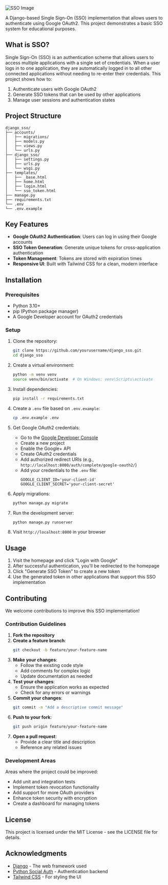 ![SSO Image](https://dev-to-uploads.s3.amazonaws.com/uploads/articles/e2cjsymq0l30i4uu1jx0.png)

A Django-based Single Sign-On (SSO) implementation that allows users to authenticate using Google OAuth2. This project demonstrates a basic SSO system for educational purposes.

## What is SSO?

Single Sign-On (SSO) is an authentication scheme that allows users to access multiple applications with a single set of credentials. When a user logs in to one application, they are automatically logged in to all other connected applications without needing to re-enter their credentials. This project shows how to:

1. Authenticate users with Google OAuth2
2. Generate SSO tokens that can be used by other applications
3. Manage user sessions and authentication states

## Project Structure

```
django_sso/
├── accounts/
│   ├── migrations/
│   ├── models.py
│   ├── views.py
│   └── urls.py
├── django_sso/
│   ├── settings.py
│   ├── urls.py
│   └── wsgi.py
├── templates/
│   ├── _base.html
│   ├── home.html
│   ├── login.html
│   └── sso_token.html
├── manage.py
├── requirements.txt
└── .env
└── .env.example                       
```

## Key Features

- **Google OAuth2 Authentication**: Users can log in using their Google accounts
- **SSO Token Generation**: Generate unique tokens for cross-application authentication
- **Token Management**: Tokens are stored with expiration times
- **Responsive UI**: Built with Tailwind CSS for a clean, modern interface

## Installation

### Prerequisites

- Python 3.10+
- pip (Python package manager)
- A Google Developer account for OAuth2 credentials

### Setup

1. Clone the repository:
   ```bash
   git clone https://github.com/yourusername/django_sso.git
   cd django_sso
   ```

2. Create a virtual environment:
   ```bash
   python -m venv venv
   source venv/bin/activate  # On Windows: venv\Scripts\activate
   ```

3. Install dependencies:
   ```bash
   pip install -r requirements.txt
   ```

4. Create a `.env` file based on `.env.example`:
   ```bash
   cp .env.example .env
   ```

5. Get Google OAuth2 credentials:
   - Go to the [Google Developer Console](https://console.developers.google.com/)
   - Create a new project
   - Enable the Google+ API
   - Create OAuth2 credentials
   - Add authorized redirect URIs (e.g., `http://localhost:8000/auth/complete/google-oauth2/`)
   - Add your credentials to the `.env` file:
     ```
     GOOGLE_CLIENT_ID='your-client-id'
     GOOGLE_CLIENT_SECRET='your-client-secret'
     ```

6. Apply migrations:
   ```bash
   python manage.py migrate
   ```

7. Run the development server:
   ```bash
   python manage.py runserver
   ```

8. Visit `http://localhost:8000` in your browser

## Usage

1. Visit the homepage and click "Login with Google"
2. After successful authentication, you'll be redirected to the homepage
3. Click "Generate SSO Token" to create a new token
4. Use the generated token in other applications that support this SSO implementation

## Contributing

We welcome contributions to improve this SSO implementation!

### Contribution Guidelines

1. **Fork the repository**
2. **Create a feature branch**:
   ```bash
   git checkout -b feature/your-feature-name
   ```
3. **Make your changes**:
   - Follow the existing code style
   - Add comments for complex logic
   - Update documentation as needed
4. **Test your changes**:
   - Ensure the application works as expected
   - Check for any errors or warnings
5. **Commit your changes**:
   ```bash
   git commit -m "Add a descriptive commit message"
   ```
6. **Push to your fork**:
   ```bash
   git push origin feature/your-feature-name
   ```
7. **Open a pull request**:
   - Provide a clear title and description
   - Reference any related issues

### Development Areas

Areas where the project could be improved:

- Add unit and integration tests
- Implement token revocation functionality
- Add support for more OAuth providers
- Enhance token security with encryption
- Create a dashboard for managing tokens

## License

This project is licensed under the MIT License - see the LICENSE file for details.

## Acknowledgments

- [Django](https://www.djangoproject.com/) - The web framework used
- [Python Social Auth](https://python-social-auth.readthedocs.io/) - Authentication backend
- [Tailwind CSS](https://tailwindcss.com/) - For styling the UI